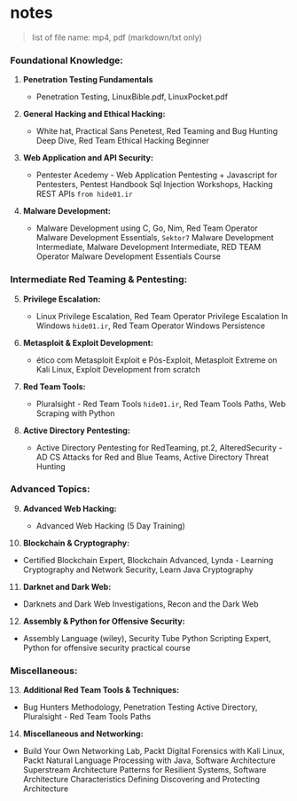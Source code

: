 # notes
> list of file name: mp4, pdf (markdown/txt only)

### **Foundational Knowledge:**
1. **Penetration Testing Fundamentals**  
   - Penetration Testing, LinuxBible.pdf, LinuxPocket.pdf
   
2. **General Hacking and Ethical Hacking:**
   - White hat, Practical Sans Penetest, Red Teaming and Bug Hunting Deep Dive, Red Team Ethical Hacking Beginner

3. **Web Application and API Security:**
   - Pentester Acedemy - Web Application Pentesting + Javascript for Pentesters, Pentest Handbook Sql Injection Workshops, Hacking REST APIs `from hide01.ir`

4. **Malware Development:**
   - Malware Development using C, Go, Nim, Red Team Operator Malware Development Essentials, `Sektor7` Malware Development Intermediate, Malware Development Intermediate, RED TEAM Operator Malware Development Essentials Course

### **Intermediate Red Teaming & Pentesting:**
5. **Privilege Escalation:**
   - Linux Privilege Escalation, Red Team Operator Privilege Escalation In Windows `hide01.ir`, Red Team Operator Windows Persistence

6. **Metasploit & Exploit Development:**
   - ético com Metasploit Exploit e Pós-Exploit, Metasploit Extreme on Kali Linux, Exploit Development from scratch

7. **Red Team Tools:**
   - Pluralsight - Red Team Tools `hide01.ir`, Red Team Tools Paths, Web Scraping with Python
   
8. **Active Directory Pentesting:**
   - Active Directory Pentesting for RedTeaming, pt.2, AlteredSecurity - AD CS Attacks for Red and Blue Teams, Active Directory Threat Hunting

### **Advanced Topics:**
9. **Advanced Web Hacking:**
   - Advanced Web Hacking (5 Day Training)
   
10. **Blockchain & Cryptography:**
   - Certified Blockchain Expert, Blockchain Advanced, Lynda - Learning Cryptography and Network Security, Learn Java Cryptography
   
11. **Darknet and Dark Web:**
   - Darknets and Dark Web Investigations, Recon and the Dark Web
     
12. **Assembly & Python for Offensive Security:**
   - Assembly Language (wiley), Security Tube Python Scripting Expert, Python for offensive security practical course

### **Miscellaneous:**
13. **Additional Red Team Tools & Techniques:**
   - Bug Hunters Methodology, Penetration Testing Active Directory, Pluralsight - Red Team Tools Paths

14. **Miscellaneous and Networking:**
   - Build Your Own Networking Lab, Packt Digital Forensics with Kali Linux, Packt Natural Language Processing with Java, Software Architecture Superstream Architecture Patterns for Resilient Systems, Software Architecture Characteristics Defining Discovering and Protecting Architecture

